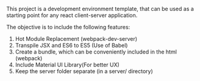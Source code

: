 This project is a development environment template, that can be used as a starting point for any react client-server application.

The objective is to include the following features: 
1. Hot Module Replacement (webpack-dev-server) 
1. Transpile JSX and ES6 to ES5 (Use of Babel) 
1. Create a bundle, which can be conveniently included in the html (webpack) 
1. Include Material UI Library(For better UX) 
1. Keep the server folder separate (in a server/ directory)